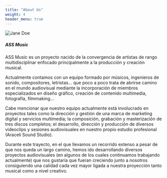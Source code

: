 ```yaml
---
title: "About Us"
weight: 4 
header_menu: true
---
```


![Jane Doe](images/happy-ethnic-woman-sitting-at-table-with-laptop-3769021.jpg)

##### ASS Music

ASS Music es un proyecto nacido de la convergencia de artistas de rango multidisciplinar enfocado principalmente a la producción y creación musical.

Actualmente contamos con un equipo formado por músicos, ingenieros de sonido, compositores, letristas… que poco a poco trata de abrirse camino en el mundo audiovisual mediante la incorporación de miembros especializados en diseño gráfico, creación de contenido multimedia, fotografía, filmmaking…

Cabe mencionar que nuestro equipo actualmente está involucrado en proyectos tales como la dirección y gestión de una marca de marketing digital y servicios multimedia; la composición, grabación y masterización de tres discos completos; el desarrollo, dirección y producción de diversos videoclips y sesiones audiovisuales en nuestro propio estudio profesional (Araceli Sound Studio).

Durante este trayecto, en el que llevamos un recorrido extenso a pesar de que nos queda un largo camino, hemos ido desarrollando diversos proyectos audiovisuales (en algunos de los cuales continuamos trabajando actualmente) que nos gustaría que fueran creciendo junto a nosotros consiguiendo una calidad cada vez mayor ligada a nuestra proyección tanto musical como a nivel creativo.
